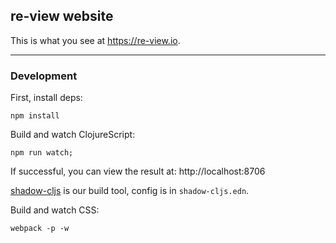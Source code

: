## re-view website

This is what you see at https://re-view.io.

----

### Development

First, install deps:

```
npm install
```


Build and watch ClojureScript:

```
npm run watch;
```

If successful, you can view the result at: http://localhost:8706

[shadow-cljs](https://github.com/thheller/shadow-cljs/) is our build tool, config is in `shadow-cljs.edn`.

Build and watch CSS:

```
webpack -p -w
```
